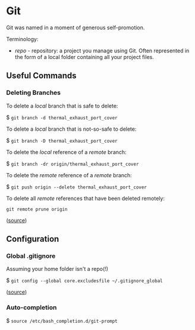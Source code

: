 # Git

Git was named in a moment of generous self-promotion.

Terminology:
* *repo* - repository: a project you manage using Git. 
  Often represented in the form of a local folder containing all your project files.

## Useful Commands

### Deleting Branches

To delete a *local* branch that is safe to delete:

$ `git branch -d thermal_exhaust_port_cover`

To delete a *local* branch that is not-so-safe to delete:

$ `git branch -D thermal_exhaust_port_cover`

To delete the *local* reference of a *remote* branch:

$ `git branch -dr origin/thermal_exhaust_port_cover`

To delete the *remote* reference of a *remote* branch:

$ `git push origin --delete thermal_exhaust_port_cover`

To delete all *remote* references that have been deleted remotely:

```shell
git remote prune origin
```

([source](http://stackoverflow.com/a/2003515/671509))

## Configuration

### Global .gitignore

Assuming your home folder isn't a repo(!)

$ `git config --global core.excludesfile ~/.gitignore_global`

([source](https://help.github.com/articles/ignoring-files/#create-a-global-gitignore))

### Auto-completion

$ `source /etc/bash_completion.d/git-prompt`
